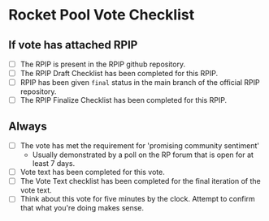 
# Rocket Pool Vote Checklist

## If vote has attached RPIP
- [ ] The RPIP is present in the RPIP github repository.
- [ ] The RPIP Draft Checklist has been completed for this RPIP.
- [ ] RPIP has been given `final` status in the main branch of the official RPIP repository.
- [ ] The RPIP Finalize Checklist has been completed for this RPIP.

## Always
- [ ] The vote has met the requirement for 'promising community sentiment'
  - Usually demonstrated by a poll on the RP forum that is open for at least 7 days.
- [ ] Vote text has been completed for this vote.
- [ ] The Vote Text checklist has been completed for the final iteration of the vote text.
- [ ] Think about this vote for five minutes by the clock. Attempt to confirm that what you're doing makes sense.